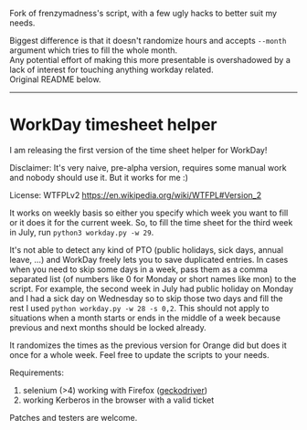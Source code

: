 Fork of frenzymadness's script, with a few ugly hacks to better suit my needs.

Biggest difference is that it doesn't randomize hours and accepts `--month` argument 
which tries to fill the whole month.\
Any potential effort of making this more presentable is overshadowed by a lack 
of interest for touching anything workday related.\
Original README below.
___

# WorkDay timesheet helper

I am releasing the first version of the time sheet helper for WorkDay!

Disclaimer: It's very naive, pre-alpha version, requires some manual work and nobody should use it. But it works for me :)

License: WTFPLv2 https://en.wikipedia.org/wiki/WTFPL#Version_2

It works on weekly basis so either you specify which week you want to fill or it does it for the current week.
So, to fill the time sheet for the third week in July, run `python3 workday.py -w 29`.

It's not able to detect any kind of PTO (public holidays, sick days, annual leave, …) and WorkDay freely lets you
to save duplicated entries. In cases when you need to skip some days in a week, pass them as a comma separated list
(of numbers like 0 for Monday or short names like mon) to the script. For example, the second week in July had public
holiday on Monday and I had a sick day on Wednesday so to skip those two days and fill the rest
I used `python workday.py -w 28 -s 0,2`. This should not apply to situations when a month starts or ends in the middle
of a week because previous and next months should be locked already.

It randomizes the times as the previous version for Orange did but does it once for a whole week.
Feel free to update the scripts to your needs.

Requirements:

1. selenium (>4) working with Firefox ([geckodriver](https://github.com/mozilla/geckodriver/releases))
1. working Kerberos in the browser with a valid ticket

Patches and testers are welcome.